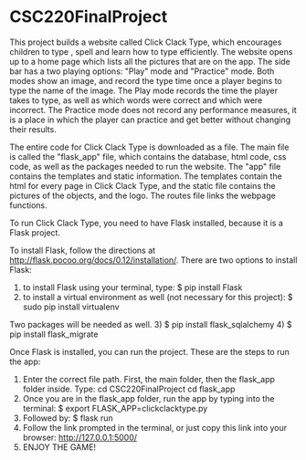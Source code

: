 # CSC220FinalProject

This project builds a website called Click Clack Type, which encourages children to type , spell and learn how to type efficiently. The website opens up to a home page which lists all the pictures that are on the app. The side bar has a two playing options: "Play" mode and "Practice" mode. Both modes show an image, and record the type time once a player begins to type the name of the image. The Play mode records the time the player takes to type, as well as which words were correct and which were incorrect. The Practice mode does not record any performance measures, it is a place in which the player can practice and get better without changing their results. 

The entire code for Click Clack Type is downloaded as a file. The main file is called the "flask_app" file, which contains the database, html code, css code, as well as the packages needed to run the website. The "app" file contains the templates and static information. The templates contain the html for every page in Click Clack Type, and the static file contains the pictures of the objects, and the logo. The routes file links the webpage functions. 

To run Click Clack Type, you need to have Flask installed, because it is a Flask project. 

To install Flask, follow the directions at http://flask.pocoo.org/docs/0.12/installation/.
There are two options to install Flask:
1) to install Flask using your terminal, type:   $ pip install Flask
2) to install a virtual environment as well (not necessary for this project): $ sudo pip install virtualenv

Two packages will be needed as well.
3) $ pip install flask_sqlalchemy
4) $ pip install flask_migrate

Once Flask is installed, you can run the project. These are the steps to run the app:
1) Enter the correct file path. First, the main folder, then the flask_app folder inside. Type:
  cd CSC220FinalProject
  cd flask_app
3) Once you are in the flask_app folder, run the app by typing into the terminal:
  $ export FLASK_APP=clickclacktype.py
4) Followed by:
  $ flask run
5) Follow the link prompted in the terminal, or just copy this link into your browser: 
  http://127.0.0.1:5000/ 
6) ENJOY THE GAME!
